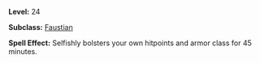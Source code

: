 <!-- TITLE: Spell: Selfish Wishes -->
<!-- SUBTITLE:  -->

**Level:** 24

**Subclass:** [Faustian](faustian)

**Spell Effect:** Selfishly bolsters your own hitpoints and armor class for 45 minutes.
